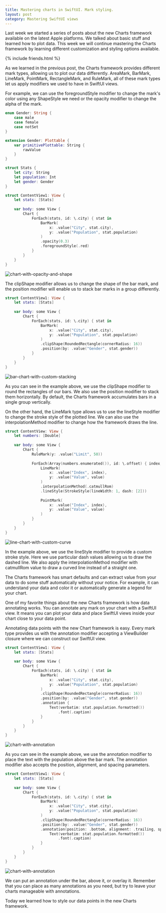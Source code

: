 ```yaml
---
title: Mastering charts in SwiftUI. Mark styling.
layout: post
category: Mastering SwiftUI views
---
```


Last week we started a series of posts about the new Charts framework available on the latest Apple platforms. We talked about basic stuff and learned how to plot data. This week we will continue mastering the Charts framework by learning different customization and styling options available.

{% include friends.html %}

As we learned in the previous post, the Charts framework provides different mark types, allowing us to plot our data differently. AreaMark, BarMark, LineMark, PointMark, RectangleMark, and RuleMark, all of these mark types let us apply modifiers we used to have in SwiftUI views.

For example, we can use the foregroundStyle modifier to change the mark's color using any ShapeStyle we need or the opacity modifier to change the alpha of the mark. 

```swift
enum Gender: String {
    case male
    case female
    case notSet
}

extension Gender: Plottable {
    var primitivePlottable: String {
        rawValue
    }
}

struct Stats {
    let city: String
    let population: Int
    let gender: Gender
}

struct ContentView1: View {
    let stats: [Stats]
    
    var body: some View {
        Chart {
            ForEach(stats, id: \.city) { stat in
                BarMark(
                    x: .value("City", stat.city),
                    y: .value("Population", stat.population)
                )
                .opacity(0.3)
                .foregroundStyle(.red)
            }
        }
    }
}
```

![chart-with-opacity-and-shape](/public/chart5.png)

The clipShape modifier allows us to change the shape of the bar mark, and the position modifier will enable us to stack bar marks in a group differently.

```swift
struct ContentView1: View {
    let stats: [Stats]
    
    var body: some View {
        Chart {
            ForEach(stats, id: \.city) { stat in
                BarMark(
                    x: .value("City", stat.city),
                    y: .value("Population", stat.population)
                )
                .clipShape(RoundedRectangle(cornerRadius: 16))
                .position(by: .value("Gender", stat.gender))
            }
        }
    }
}
``` 

![bar-chart-with-custom-stacking](/public/chart6.png)

As you can see in the example above, we use the clipShape modifier to round the rectangles of our bars. We also use the position modifier to stack them horizontally. By default, the Charts framework accumulates bars in a single group vertically.

On the other hand, the LineMark type allows us to use the lineStyle modifier to change the stroke style of the plotted line. We can also use the interpolationMethod modifier to change how the framework draws the line.

```swift
struct ContentView: View {
    let numbers: [Double]
    
    var body: some View {
        Chart {
            RuleMark(y: .value("Limit", 50))
            
            ForEach(Array(numbers.enumerated()), id: \.offset) { index, value in
                LineMark(
                    x: .value("Index", index),
                    y: .value("Value", value)
                )
                .interpolationMethod(.catmullRom)
                .lineStyle(StrokeStyle(lineWidth: 1, dash: [2]))
                
                PointMark(
                    x: .value("Index", index),
                    y: .value("Value", value)
                )
            }
        }
    }
}
```

![line-chart-with-custom-curve](/public/chart7.png)

In the example above, we use the lineStyle modifier to provide a custom stroke style. Here we use particular dash values allowing us to draw the dashed line. We also apply the interpolationMethod modifier with catmullRom value to draw a curved line instead of a straight one.

The Charts framework has smart defaults and can extract value from your data to do some stuff automatically without your notice. For example, it can understand your data and color it or automatically generate a legend for your chart. 

One of my favorite things about the new Charts framework is how data annotating works. You can annotate any mark on your chart with a SwiftUI view. It means you can plot your data and place SwiftUI views inside your chart close to your data point.

Annotating data points with the new Chart framework is easy. Every mark type provides us with the annotation modifier accepting a ViewBuilder closure where we can construct our SwiftUI view.

```swift
struct ContentView1: View {
    let stats: [Stats]
    
    var body: some View {
        Chart {
            ForEach(stats, id: \.city) { stat in
                BarMark(
                    x: .value("City", stat.city),
                    y: .value("Population", stat.population)
                )
                .clipShape(RoundedRectangle(cornerRadius: 16))
                .position(by: .value("Gender", stat.gender))
                .annotation {
                    Text(verbatim: stat.population.formatted())
                        .font(.caption)
                }
            }
        }
    }
}
```

![chart-with-annotation](/public/chart8.png)

As you can see in the example above, we use the annotation modifier to place the text with the population above the bar mark. The annotation modifier also accepts the position, alignment, and spacing parameters.

```swift
struct ContentView1: View {
    let stats: [Stats]
    
    var body: some View {
        Chart {
            ForEach(stats, id: \.city) { stat in
                BarMark(
                    x: .value("City", stat.city),
                    y: .value("Population", stat.population)
                )
                .clipShape(RoundedRectangle(cornerRadius: 16))
                .position(by: .value("Gender", stat.gender))
                .annotation(position: .bottom, alignment: .trailing, spacing: 16) {
                    Text(verbatim: stat.population.formatted())
                        .font(.caption)
                }
            }
        }
    }
}
```

![chart-with-annotation](/public/chart9.png)

We can put an annotation under the bar, above it, or overlay it. Remember that you can place as many annotations as you need, but try to leave your charts manageable with annotations.

Today we learned how to style our data points in the new Charts framework.
